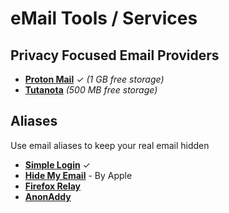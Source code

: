 # eMail Tools / Services

## Privacy Focused Email Providers

- [**Proton Mail**](https://proton.me/mail) ✓ *(1 GB free storage)*
- [**Tutanota**](https://tutanota.com) *(500 MB free storage)*

## Aliases

Use email aliases to keep your real email hidden

- [**Simple Login**](https://simplelogin.io) ✓
- [**Hide My Email**](https://support.apple.com/en-ca/HT210425) - By Apple
- [**Firefox Relay**](https://relay.firefox.com)
- [**AnonAddy**](https://anonaddy.com)
